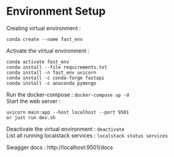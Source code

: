 # Environment Setup

Creating virtual environment :
```
conda create --name fast_env
```

Activate the virtual environment :

```
conda activate fast_env
conda install --file requirements.txt
conda install -n fast_env uvicorn
conda install -c conda-forge fastapi
conda install -c anaconda pymongo

```

Run the docker-compose : `docker-compose up -d` <br>
Start the web server :
```
uvicorn main:app --host localhost --port 9501
or just run dev.sh
```
Deactivate the virtual environment : `deactivate` <br>
List all running localstack services : `localstack status services`

Swagger docs : http://localhost:9501/docs

